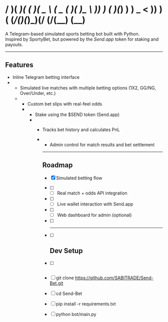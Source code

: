 #  / __)( ___)( \( )(  _ \   (  _ \( ___)(_  _)\__ \ )__)  )  (  )(_) )   ) _ < )__)   )(  (___/(____)(_)\_)(____/   (____/(____) (__) 

A Telegram-based simulated sports betting bot built with Python.  
Inspired by SportyBet, but powered by the *Send.app* token for staking and payouts.

---

## Features

- Inline Telegram betting interface
- - Simulated live matches with multiple betting options (1X2, GG/NG, Over/Under, etc.)
  - - Custom bet slips with real-feel odds
    - - Stake using the $SEND token (Send.app)
      - - Tracks bet history and calculates PnL
        - - Admin control for match results and bet settlement
         
          - ---

          ## Roadmap

          - [x] Simulated betting flow
          - [ ] - [ ] Real match + odds API integration
          - [ ] - [ ] Live wallet interaction with Send.app
          - [ ] - [ ] Web dashboard for admin (optional)
         
          - [ ] ---
         
          - [ ] ## Dev Setup
         
          - [ ] ```bash
          - [ ] git clone https://github.com/SABITRADE/Send-Bet.git
          - [ ] cd Send-Bet
          - [ ] pip install -r requirements.txt
          - [ ] python bot/main.py
